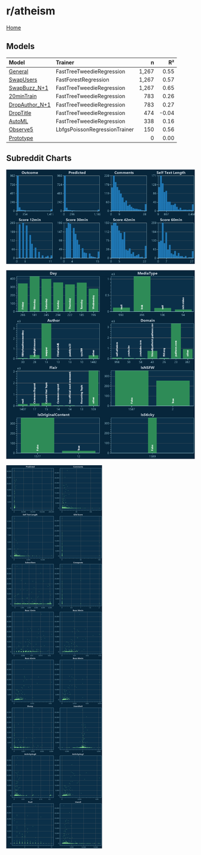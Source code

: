# r/atheism

[Home](../index.md)

## Models

|Model|Trainer|n|R²|
|:---|:---|---:|---:|
|[General](models/guess_atheism_General.md)|FastTreeTweedieRegression|1,267|0.55|
|[SwapUsers](models/guess_atheism_SwapUsers.md)|FastForestRegression|1,267|0.57|
|[SwapBuzz_N+1](models/guess_atheism_SwapBuzz_N+1.md)|FastTreeTweedieRegression|1,267|0.65|
|[20minTrain](models/guess_atheism_20minTrain.md)|FastTreeTweedieRegression|783|0.26|
|[DropAuthor_N+1](models/guess_atheism_DropAuthor_N+1.md)|FastTreeTweedieRegression|783|0.27|
|[DropTitle](models/guess_atheism_DropTitle.md)|FastTreeTweedieRegression|474|-0.04|
|[AutoML](models/guess_atheism_AutoML.md)|FastTreeTweedieRegression|338|0.16|
|[Observe5](models/guess_atheism_Observe5.md)|LbfgsPoissonRegressionTrainer|150|0.56|
|[Prototype](models/guess_atheism_Prototype.md)||0|0.00|

## Subreddit Charts

![r/atheism Distributions](../images/guess_atheism_Distributions.png "r/atheism Distributions")

![r/atheism Categorical](../images/guess_atheism_Catagorical.png "r/atheism Categorical")

![r/atheism Correlation](../images/guess_atheism_Correlations.png "r/atheism Correlation")

